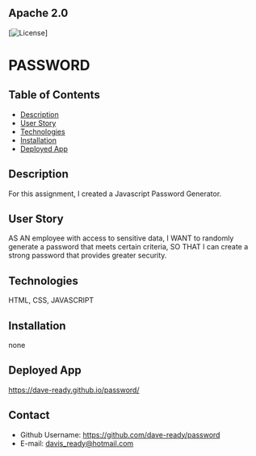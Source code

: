 ## Apache 2.0<img scr="https://opensource.org/licenses/Apache-2.0">
  [![License](https://img.shields.io/badge/License-Apache%202.0-blue.svg)]



  # **PASSWORD**


  ## Table of Contents
  - [Description](#description)
  - [User Story](#usage)
  - [Technologies](#technologies)
  - [Installation](#installation)
  - [Deployed App](#deployedApp)

  ## Description
  For this assignment, I created a Javascript Password Generator.

  ## User Story
  AS AN employee with access to sensitive data, I WANT to randomly generate a password that meets certain criteria, SO THAT I can create a strong password that provides greater security.

  ## Technologies
  HTML, CSS, JAVASCRIPT

  ## Installation
  none

  ## Deployed App
  https://dave-ready.github.io/password/
  

  ## Contact
  - Github Username: https://github.com/dave-ready/password
  - E-mail: davis_ready@hotmail.com
  

